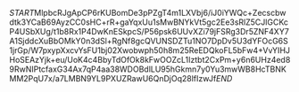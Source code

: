 $START$MlpbcRJgApCP6rKUBomDe3pPZgT4m1LXVbj6/iJ0iYWQc+Zecscbwdtk3YCaB69AyzCC0sHC+rR+gaYqxUu1sMwBNYkVt5gc2Ee3sRlZ5CJlGCKcP4USbXUg/t1b8Rx1P4DwKnESkpcS/P56psk6UUvXZi79jFSRg3Dr5ZNF4XY7A1SjddcXuBbOMkY0n3dSl+RgNf8gcQVUNSDZTu1NO7DpDv5U3dYFOcG6S1jrGp/W7pxypXxcvYsFU1bj02Xwobwph50h8m25ReEDQkoFL5bFw4+VvYIHJHoSEAzYjk+eu/UoK4c4BbyTdOfOk8kFwOOZcL1Iztbt2CxPm+y6n6UHz4ed89RwNIPtcfaxG34Ax7qP4aa38WDOBdlLU95hGkmn7y0Yu3mwWB8HcTBNKMM2PqU7x/a7LMBN9YL9PXUZRawU6QnDjOq28lfIzwJf$END$